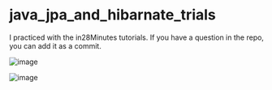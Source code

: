 # java_jpa_and_hibarnate_trials

I practiced with the in28Minutes tutorials. If you have a question in the repo, you can add it as a commit.

![image](https://github.com/fatihmaskaraoglu/java_jpa_and_hibarnate_trials/assets/8976615/4b9fbd15-c2f0-4694-bdf3-7888a66cf2a3)

![image](https://github.com/fatihmaskaraoglu/java_jpa_and_hibarnate_trials/assets/8976615/550c021a-5902-41e0-ba2a-d29e5d5623c8)
